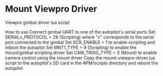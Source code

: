 # Mount Viewpro Driver

Viewpro gimbal driver lua script

How to use
  Connect gimbal UART to one of the autopilot's serial ports
  Set SERIALx_PROTOCOL = 28 (Scripting) where "x" corresponds to the serial port connected to the gimbal
  Set SCR_ENABLE = 1 to enable scripting and reboot the autopilot
  Set MNT1_TYPE = 9 (Scripting) to enable the mount/gimbal scripting driver
  Set CAM_TRIGG_TYPE = 3 (Mount) to enable camera control using the mount driver
  Copy the mount-viewpro-driver.lua script to the autopilot's SD card in the APM/scripts directory and reboot the autopilot
